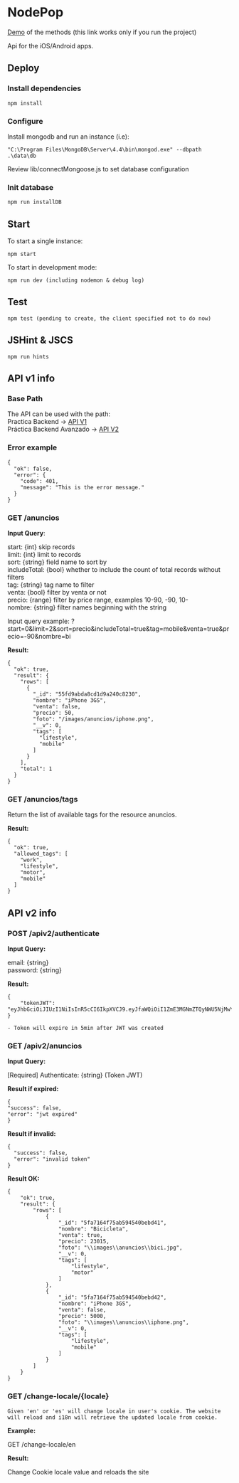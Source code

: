 
# NodePop

[Demo](/anuncios) of the methods (this link works only if you run the project)

Api for the iOS/Android apps.

## Deploy

### Install dependencies
    
    npm install

### Configure  

Install mongodb and run an instance (i.e):
    
    "C:\Program Files\MongoDB\Server\4.4\bin\mongod.exe" --dbpath .\data\db

Review lib/connectMongoose.js to set database configuration

### Init database

    npm run installDB

## Start

To start a single instance:
    
    npm start

To start in development mode:

    npm run dev (including nodemon & debug log)

## Test

    npm test (pending to create, the client specified not to do now)

## JSHint & JSCS

    npm run hints

## API v1 info

### Base Path

The API can be used with the path:  
Practica Backend -> [API V1](/apiv1/anuncios)  
Práctica Backend Avanzado -> [API V2](/apiv2/anuncios)  

### Error example

    {
      "ok": false,
      "error": {
        "code": 401,
        "message": "This is the error message."
      }
    }

### GET /anuncios

**Input Query**:

start: {int} skip records  
limit: {int} limit to records  
sort: {string} field name to sort by  
includeTotal: {bool} whether to include the count of total records without filters  
tag: {string} tag name to filter  
venta: {bool} filter by venta or not  
precio: {range} filter by price range, examples 10-90, -90, 10-  
nombre: {string} filter names beginning with the string  

Input query example: ?start=0&limit=2&sort=precio&includeTotal=true&tag=mobile&venta=true&precio=-90&nombre=bi

**Result:** 

    {
      "ok": true,
      "result": {
        "rows": [
          {
            "_id": "55fd9abda8cd1d9a240c8230",
            "nombre": "iPhone 3GS",
            "venta": false,
            "precio": 50,
            "foto": "/images/anuncios/iphone.png",
            "__v": 0,
            "tags": [
              "lifestyle",
              "mobile"
            ]
          }
        ],
        "total": 1
      }
    }


### GET /anuncios/tags

Return the list of available tags for the resource anuncios.

**Result:** 

    {
      "ok": true,
      "allowed_tags": [
        "work",
        "lifestyle",
        "motor",
        "mobile"
      ]
    }

## API v2 info  

### POST /apiv2/authenticate  

  **Input Query:**  

  email: {string}  
  password: {string}  

**Result:**  

    {
        "tokenJWT": "eyJhbGciOiJIUzI1NiIsInR5cCI6IkpXVCJ9.eyJfaWQiOiI1ZmE3MGNmZTQyNWU5NjMwY2M5N2JlZDYiLCJpYXQiOjE2MDQ3ODU0NTksImV4cCI6MTYwNDk1ODI1OX0.QKgMFVNRlw0o00Ja22mCTyYbLoaUjlgUpuloeOHNkwU"
    }

    - Token will expire in 5min after JWT was created

### GET /apiv2/anuncios  

  **Input Query:**

  [Required] Authenticate: {string} (Token JWT)

**Result if expired:**

    {
    "success": false,
    "error": "jwt expired"
    }

**Result if invalid:**

    {
      "success": false,
      "error": "invalid token"
    }

**Result OK:**

    {
        "ok": true,
        "result": {
            "rows": [
                {
                    "_id": "5fa7164f75ab594540bebd41",
                    "nombre": "Bicicleta",
                    "venta": true,
                    "precio": 23015,
                    "foto": "\\images\\anuncios\\bici.jpg",
                    "__v": 0,
                    "tags": [
                        "lifestyle",
                        "motor"
                    ]
                },
                {
                    "_id": "5fa7164f75ab594540bebd42",
                    "nombre": "iPhone 3GS",
                    "venta": false,
                    "precio": 5000,
                    "foto": "\\images\\anuncios\\iphone.png",
                    "__v": 0,
                    "tags": [
                        "lifestyle",
                        "mobile"
                    ]
                }
            ]
        }
    }

### GET /change-locale/{locale}

    Given 'en' or 'es' will change locale in user's cookie. The website will reload and i18n will retrieve the updated locale from cookie.

  **Example:**

  GET /change-locale/en

  **Result:**

  Change Cookie locale value and reloads the site
